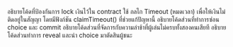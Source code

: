 อธิบายโค้ดที่ป้องกันการ lock เงินไว้ใน contract
    ใช้ กลไก Timeout (หมดเวลา) เพื่อให้เงินไม่ติดอยู่ในสัญญา โดยมีฟังก์ชัน claimTimeout() ที่ช่วยแก้ปัญหานี้
อธิบายโค้ดส่วนที่ทำการซ่อน choice และ commit
อธิบายโค้ดส่วนที่จัดการกับความล่าช้าที่ผู้เล่นไม่ครบทั้งสองคนเสียที
อธิบายโค้ดส่วนทำการ reveal และนำ choice มาตัดสินผู้ชนะ
